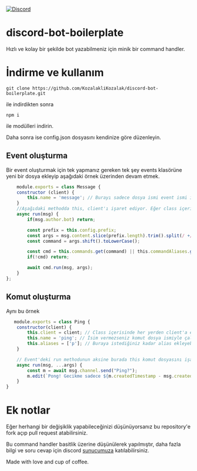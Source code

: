 [![Discord](https://discordapp.com/api/guilds/405324771069394964/embed.png)](https://discord.gg/nb4eYFR)
# discord-bot-boilerplate
Hızlı ve kolay bir şekilde bot yazabilmeniz için minik bir command handler. 

# İndirme ve kullanım
```
git clone https://github.com/KozalakliKozalak/discord-bot-boilerplate.git
```
ile indirdikten sonra 
```
npm i
``` 
ile modülleri indirin.

Daha sonra ise config.json dosyasını kendinize göre düzenleyin.

## Event oluşturma
Bir event oluşturmak için tek yapmanız gereken tek şey events klasörüne yeni bir dosya ekleyip aşağıdaki örnek üzerinden devam etmek.

```js
    module.exports = class Message {
    constructor (client) {
        this.name = 'message'; // Burayı sadece dosya ismi event ismi ile aynı olmayacak ise ekleyin. Eğer dosya ismi aynı ise sadece boş constructor oluşturun.
    }
    //Aşağıdaki methodda this, client'ı işaret ediyor. Eğer class içerisinde başka bir methoda erişmeniz gerekirse class'a verdiğiniz isim ile erişebilirsiniz.
    async run(msg) {
        if(msg.author.bot) return;

        const prefix = this.config.prefix;
        const args = msg.content.slice(prefix.length).trim().split(/ +/g);
        const command = args.shift().toLowerCase();

        const cmd = this.commands.get(command) || this.commandAliases.get(command); 
        if(!cmd) return;

        await cmd.run(msg, args);
    }
};
```

## Komut oluşturma
Aynı bu örnek 
```js
   module.exports = class Ping {
    constructor(client) {
        this.client = client; // Class içerisinde her yerden client'a erişmek için
        this.name = 'ping'; // İsim vermezseniz komut dosya ismiyle çalışacak
        this.aliases = ['p']; // Buraya istediğiniz kadar alias ekleyebilirsiniz. Alias'ın ne demek olduğuna gelecek olursak basit bir şekilde takma ad. Örneğin bu komut <prefix>ping yada <prefix>p ile çalışacak
    }

    // Event'deki run methodunun aksine burada this komut dosyasını işaret ediyor. Yani başka bir method ekleyecek olursanız this.methodİsmi şeklinde erişebilirsiniz.
    async run(msg, ...args) {
        const m = await msg.channel.send("Ping?");
        m.edit(`Pong! Gecikme sadece ${m.createdTimestamp - msg.createdTimestamp}ms. API gecikmesi ise ${Math.round(this.client.ping)}ms.`)
    }
}
```

# Ek notlar

Eğer herhangi bir değişiklik yapabileceğinizi düşünüyorsanız bu repository'e fork açıp pull request atabilirsiniz.


Bu command handler basitlik üzerine düşünülerek yapılmıştır, daha fazla bilgi ve soru cevap için discord [sunucumuza](https://discord.gg/nb4eYFR) katılabilirsiniz.

Made with love and cup of coffee.






